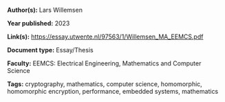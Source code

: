 **Author(s):** Lars Willemsen

**Year published:** 2023

**Link(s):** https://essay.utwente.nl/97563/1/Willemsen_MA_EEMCS.pdf

**Document type:** Essay/Thesis

**Faculty:** EEMCS: Electrical Engineering, Mathematics and Computer Science

**Tags:** cryptography, mathematics, computer science, homomorphic, homomorphic encryption, performance, embedded systems, mathematics